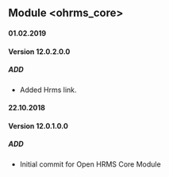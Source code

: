 ## Module <ohrms_core>

#### 01.02.2019
#### Version 12.0.2.0.0
##### ADD
- Added Hrms link.

#### 22.10.2018
#### Version 12.0.1.0.0
##### ADD
- Initial commit for Open HRMS Core Module
